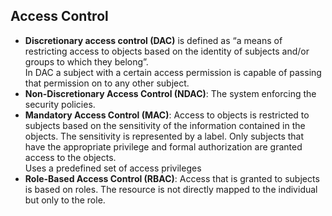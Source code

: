 ## Access Control
- **Discretionary access control (DAC)** is defined as “a means of restricting access to objects based on the identity of subjects and/or groups to which they belong”.  
In DAC a subject with a certain access permission is capable of passing that permission on to any other subject.  
- **Non-Discretionary Access Control (NDAC)**: The system enforcing the security policies.
- **Mandatory Access Control (MAC)**: Access to objects is restricted to subjects based on the sensitivity of the information contained in the objects. The sensitivity is represented by a label. Only subjects that have the appropriate privilege and formal authorization are granted access to the objects.  
	Uses a predefined set of access privileges
- **Role-Based Access Control (RBAC)**: Access that is granted to subjects is based on roles. The resource is not directly mapped to the individual but only to the role.

<!--stackedit_data:
eyJoaXN0b3J5IjpbMTcwNTUzMjQ1MCwyMjQzOTI4MzBdfQ==
-->